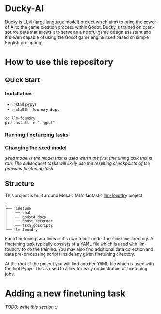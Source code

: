 # Ducky-AI
Ducky is LLM (large language model) project which aims to bring the power of AI to the game creation process within Godot.
Ducky is trained on open-source data that allows it to serve as a helpful game design assistant and it's even capable of using the Godot game engine itself based on simple English prompting!

# How to use this repository

## Quick Start

### Installation

- install pypyr
- install llm-foundry deps
```
cd llm-foundry
pip install -e ".[gpu]"
```

### Running finetuneing tasks

### Changing the seed model

*seed model is the model that is used within the first finetuning task that is ran. The subsequent tasks will likely use the resulting checkpoints of the previous finetuning task*

## Structure
This project is built around Mosaic ML's fantastic [llm-foundry](https://github.com/mosaicml/llm-foundry) project.

```
.
├── finetune
│   ├── chat
│   ├── godot4_docs
│   ├── godot_recorder
│   └── tscn_gdscript2
└── llm-foundry
```

Each finetuning task lives in it's own folder under the `finetune` directory. 
A finetuning task typically consists of a YAML file which is used with llm-foundry to do the training.
You may also find additional data collection and data pre-processing scripts inside any given finetuning directory.

At the root of the project you will find another YAML file which is used with the tool Pypyr. This is used to allow for easy orchestration of finetuning jobs.

# Adding a new finetuning task

*TODO: write this section :)*